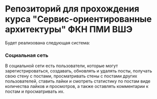 # Репозиторий для прохождения курса "Сервис-ориентированные архитектуры" ФКН ПМИ ВШЭ

Будет реализована следующая система:
### Социальная сеть
В социальной сети есть пользователи, которые могут зарегистрироваться, создавать, обновлять и удалять посты, получать свою стену с постами, просматривать стены с постами других пользователей, ставить лайки и смотреть статистику по постам виде количества лайков и просмотров, а также оставлять комментарии к постам и просматривать их.
